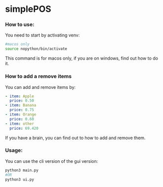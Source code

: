 # simplePOS

### How to use:

You need to start by activating venv:
```bash
#macos only
source nopython/bin/activate
```

This command is for macos only, if you are on windows, find out how to do it.

### How to add a remove items

You can add and remove items by:

```yaml
- item: Apple
  price: 0.50
- item: Banana
  price: 0.75
- item: Orange
  price: 0.60
- item: other
  price: 69.420
```
If you have a brain, you can find out to how to add and remove them. 

### Usage:

You can use the cli version of the gui version:
```bash
python3 main.py
#OR
python3 ui.py
```


